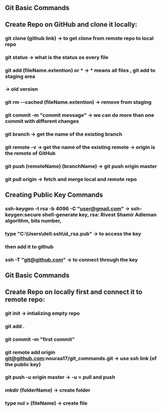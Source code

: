 ## Git Basic Commands
## Create Repo on GitHub and clone it locally:
###
### git clone (github link) -> to get clone from remote repo to local repo
### git status -> what is the status os every file
### git add (fileName.extention) or * -> * means all files , git add to staging area
### <!-- ## git reset HEAD (fileName.extention) -> remove from staging area --> -> old version
### git rm --cached (fileName.extention) -> remove from staging
### git commit -m "commit message" -> we can do more than one commit with different changes
### git branch -> get the name of the existing branch
### git remote -v -> get the name of the existing remote -> origin is the remote of GitHub
### git push (remoteName) (branchName) -> git push origin master
### git pull origin -> fetch and merge local and remote repo


## Creating Public Key Commands
###
### ssh-keygen -t rsa -b 4096 -C "user@gmail.com" -> ssh-keygen:secure shell-generate key, rsa: Rivest Shamir Adleman algorithm, bits number,
### type "C:\Users\dell\.ssh\id_rsa.pub" -> to access the key 
### then add it to github
### ssh -T "git@github.com" -> to connect through the key


## Git Basic Commands
## Create Repo on locally first and connect it to remote repo:
###
### git init -> intializing empty repo
### git add .
### git commit -m "first commit"
### git remote add origin git@github.com:nouraa17/git_commands.git -> use ssh link (of the public key)
### git push -u origin master -> -u = pull and push
###
###


### mkdir (folderName) -> create folder
### type nul > (fileName) -> create file



